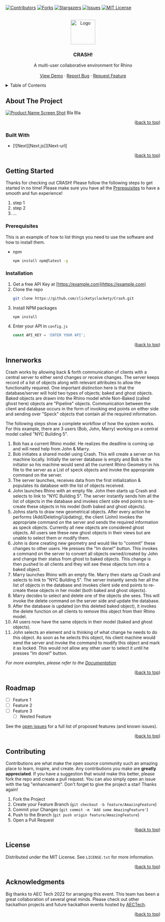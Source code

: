 <a name="readme-top"></a>

<!-- PROJECT SHIELDS -->
[![Contributors][contributors-shield]][contributors-url]
[![Forks][forks-shield]][forks-url]
[![Stargazers][stars-shield]][stars-url]
[![Issues][issues-shield]][issues-url]
[![MIT License][license-shield]][license-url]

<!-- PROJECT LOGO -->
<br />
<div align="center">
  <a href="https://github.com/clicketyclackety/Crash">
    <img src="images/logo.png" alt="Logo" width="80" height="80">
  </a>

<h3 align="center">CRASH!</h3>

  <p align="center">
    A multi-user collaborative environment for Rhino
    <br />
    <br />
    <a href="https://github.com/clicketyclackety/Crash">View Demo</a>
    ·
    <a href="https://github.com/clicketyclackety/Crash/issues">Report Bug</a>
    ·
    <a href="https://github.com/clicketyclackety/Crash/issues">Request Feature</a>
  </p>
</div>

<!-- TABLE OF CONTENTS -->
<details>
  <summary>Table of Contents</summary>
  <ol>
    <li>
      <a href="#about-the-project">About The Project</a>
      <ul>
        <li><a href="#built-with">Built With</a></li>
      </ul>
    </li>
    <li>
      <a href="#getting-started">Getting Started</a>
      <ul>
        <li><a href="#prerequisites">Prerequisites</a></li>
        <li><a href="#installation">Installation</a></li>
      </ul>
    </li>
    <li><a href="#innerworks">Innerworks</a></li>
    <li><a href="#roadmap">Roadmap</a></li>
    <li><a href="#contributing">Contributing</a></li>
    <li><a href="#license">License</a></li>
    <li><a href="#contact">Contact</a></li>
    <li><a href="#acknowledgments">Acknowledgments</a></li>
  </ol>
</details>

<!-- ABOUT THE PROJECT -->
## About The Project
[![Product Name Screen Shot][product-screenshot]](https://example.com)
Bla Bla
<p align="right">(<a href="#readme-top">back to top</a>)</p>

### Built With
* [![Next][Next.js]][Next-url]
<p align="right">(<a href="#readme-top">back to top</a>)</p>


<!-- GETTING STARTED -->
## Getting Started
Thanks for checking out CRASH! Please follow the following steps to get started in no time! Please make sure you have all the <a href="#prerequisites">Prerequisites</a> to have a smooth and fun experience!
1. step 1
2. step 2
3. ...

### Prerequisites
This is an example of how to list things you need to use the software and how to install them.
* npm
  ```sh
  npm install npm@latest -g
  ```

### Installation
1. Get a free API Key at [https://example.com](https://example.com)
2. Clone the repo
   ```sh
   git clone https://github.com/clicketyclackety/Crash.git
   ```
3. Install NPM packages
   ```sh
   npm install
   ```
4. Enter your API in `config.js`
   ```js
   const API_KEY = 'ENTER YOUR API';
   ```
<p align="right">(<a href="#readme-top">back to top</a>)</p>


<!-- INNERWORKS EXAMPLES -->
## Innerworks
Crash works by allowing back & forth communication of clients with a central server to either send changes or receive changes. The server keeps record of a list of objects along with relevant attributes to allow the functionality required. One important distinction here is that the database/server will hold two types of objects; baked and ghost objects. Baked objects are drawn into the Rhino model while Non-Baked (called ghost here) objects are "Pipeline" objects. Communication between the client and database occurs in the form of invoking end points on either side and sending over "Speck" objects that contain all the required information.

The following steps show a complete workflow of how the system works. For this example, there are 3 users (Bob, John, Marry) working on a central model called "NYC Building 5".
1. Bob has a current Rhino model. He realizes the deadline is coming up and will need help from John & Marry.
2. Bob initiates a shared model using Crash. This will create a server on his machine locally. Initially the server database is empty and Bob is the initiator so his machine would send all the current Rhino Geometry in his file to the server as a List of speck objects and invoke the appropriate command on the server.
3. The server launches, receives data from the first initialization & populates its database with the list of objects received.
4. John launches Rhino with an empty file. John then starts up Crash and selects to link to "NYC Building 5". The server instantly sends him all the list of objects in the database and invokes client side end points to re-create these objects in his model (both baked and ghost objects).
5. Johns starts to draw new geometrical objects. After every action he performs (Add/Deleting/Updating), the client (John) invokes the appropriate command on the server and sends the required information as speck objects. Currently all new objects are considered ghost objects. All users see these new ghost objects in their views but are unable to select them or modify them.
6. John is done creating new geometry and would like to "commit" these changes to other users. He presses the "Im done!" button. This invokes a command on the server to convert all objects owned/created by John and change their status from ghost to baked objects. This change is then pushed to all clients and they will see these objects turn into a baked object.
7. Marry launches Rhino with an empty file. Marry then starts up Crash and selects to link to "NYC Building 5". The server instantly sends her all the list of objects in the database and invokes client side end points to re-create these objects in her model (both baked and ghost objects).
8. Marry decides to select and delete one of the objects she sees. This will invoke the delete command on the server side and update the database.
9. After the database is updated (on this deleted baked object), it invokes the delete function on all clients to remove this object from their Rhino model.
10. All users now have the same objects in their model (baked and ghost objects).
11. John selects an element and is thinking of what change he needs to do this object. As soon as he selects this object, his client machine would send the server and invoke the command to modify this object and mark it as locked. This would not allow any other user to select it until he presses "Im done!" button.

_For more examples, please refer to the [Documentation](https://example.com)_
<p align="right">(<a href="#readme-top">back to top</a>)</p>

<!-- ROADMAP -->
## Roadmap
- [ ] Feature 1
- [ ] Feature 2
- [ ] Feature 3
    - [ ] Nested Feature

See the [open issues](https://github.com/clicketyclackety/Crash/issues) for a full list of proposed features (and known issues).
<p align="right">(<a href="#readme-top">back to top</a>)</p>

<!-- CONTRIBUTING -->
## Contributing
Contributions are what make the open source community such an amazing place to learn, inspire, and create. Any contributions you make are **greatly appreciated**.
If you have a suggestion that would make this better, please fork the repo and create a pull request. You can also simply open an issue with the tag "enhancement".
Don't forget to give the project a star! Thanks again!

1. Fork the Project
2. Create your Feature Branch (`git checkout -b feature/AmazingFeature`)
3. Commit your Changes (`git commit -m 'Add some AmazingFeature'`)
4. Push to the Branch (`git push origin feature/AmazingFeature`)
5. Open a Pull Request
<p align="right">(<a href="#readme-top">back to top</a>)</p>

<!-- LICENSE -->
## License
Distributed under the MIT License. See `LICENSE.txt` for more information.
<p align="right">(<a href="#readme-top">back to top</a>)</p>

<!-- ACKNOWLEDGMENTS -->
## Acknowledgments
Big thanks to AEC Tech 2022 for arranging this event. This team has been a great collaboration of several great minds. Please check out other hackathon projects and future hackathon events hosted by [AECTech](https://www.aectech.us/).

<p align="right">(<a href="#readme-top">back to top</a>)</p>

<!-- MARKDOWN LINKS & IMAGES -->
<!-- https://www.markdownguide.org/basic-syntax/#reference-style-links -->
[contributors-shield]: https://img.shields.io/github/contributors/clicketyclackety/Crash.svg?style=for-the-badge
[contributors-url]: https://github.com/clicketyclackety/Crash/graphs/contributors
[forks-shield]: https://img.shields.io/github/forks/clicketyclackety/Crash.svg?style=for-the-badge
[forks-url]: https://github.com/clicketyclackety/Crash/network/members
[stars-shield]: https://img.shields.io/github/stars/clicketyclackety/Crash.svg?style=for-the-badge
[stars-url]: https://github.com/clicketyclackety/Crash/stargazers
[issues-shield]: https://img.shields.io/github/issues/clicketyclackety/Crash.svg?style=for-the-badge
[issues-url]: https://github.com/clicketyclackety/Crash/issues
[license-shield]: https://img.shields.io/github/license/clicketyclackety/Crash.svg?style=for-the-badge
[license-url]: https://github.com/clicketyclackety/Crash/blob/master/LICENSE.txt
[product-screenshot]: images/screenshot.png
